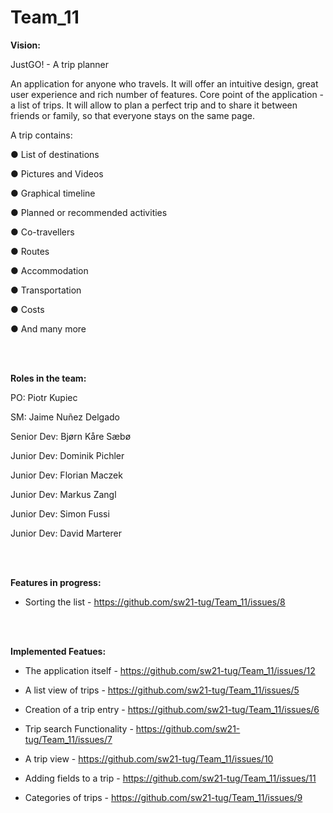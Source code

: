 # Team_11

**Vision:**

JustGO! - A trip planner

An application for anyone who travels.
It will offer an intuitive design, great user experience and rich number of features.
Core point of the application - a list of trips.
It will allow to plan a perfect trip and to share it between friends or family, so that everyone stays on the same page.

A trip contains:

● List of destinations

● Pictures and Videos

● Graphical timeline

● Planned or recommended activities

● Co-travellers

● Routes

● Accommodation

● Transportation

● Costs

● And many more

<br />
<br />

**Roles in the team:**

PO: Piotr Kupiec

SM: Jaime Nuñez Delgado

Senior Dev: Bjørn Kåre Sæbø

Junior Dev: Dominik Pichler

Junior Dev: Florian Maczek

Junior Dev: Markus Zangl

Junior Dev: Simon Fussi

Junior Dev: David Marterer

<br />
<br />

**Features in progress:**

- Sorting the list - https://github.com/sw21-tug/Team_11/issues/8

<br />
<br />

**Implemented Featues:**

- The application itself - https://github.com/sw21-tug/Team_11/issues/12

- A list view of trips - https://github.com/sw21-tug/Team_11/issues/5

- Creation of a trip entry - https://github.com/sw21-tug/Team_11/issues/6

- Trip search Functionality - https://github.com/sw21-tug/Team_11/issues/7

- A trip view - https://github.com/sw21-tug/Team_11/issues/10

- Adding fields to a trip - https://github.com/sw21-tug/Team_11/issues/11

- Categories of trips - https://github.com/sw21-tug/Team_11/issues/9

